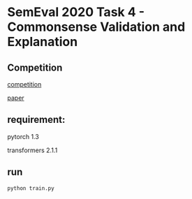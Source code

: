 # SemEval 2020 Task 4 - Commonsense Validation and Explanation

## Competition

[competition](https://competitions.codalab.org/competitions/21080#learn_the_details-evaluation)

[paper](https://arxiv.org/pdf/1906.00363.pdf)

## requirement:

pytorch 1.3

transformers 2.1.1

## run

```shell
python train.py
```